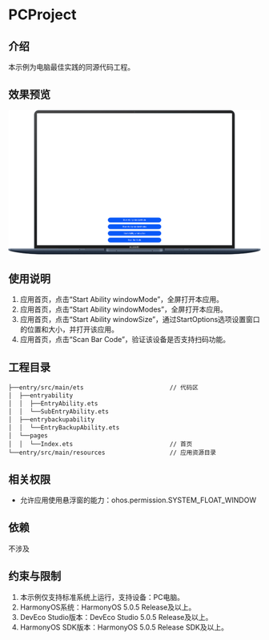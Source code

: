 # PCProject

## 介绍

本示例为电脑最佳实践的同源代码工程。

## 效果预览

![](screenshots/device/pc.png)

## 使用说明

1. 应用首页，点击“Start Ability windowMode”，全屏打开本应用。
2. 应用首页，点击“Start Ability windowModes”，全屏打开本应用。
3. 应用首页，点击“Start Ability windowSize”，通过StartOptions选项设置窗口的位置和大小，并打开该应用。
4. 应用首页，点击“Scan Bar Code”，验证该设备是否支持扫码功能。

## 工程目录

```
├──entry/src/main/ets                        // 代码区
│  ├──entryability
│  │  ├──EntryAbility.ets
│  │  └──SubEntryAbility.ets
│  ├──entrybackupability
│  │  └──EntryBackupAbility.ets
│  └──pages
│  │  └──Index.ets                           // 首页
└──entry/src/main/resources                  // 应用资源目录
```

## 相关权限

- 允许应用使用悬浮窗的能力：ohos.permission.SYSTEM_FLOAT_WINDOW

## 依赖

不涉及

## 约束与限制

1. 本示例仅支持标准系统上运行，支持设备：PC电脑。
2. HarmonyOS系统：HarmonyOS 5.0.5 Release及以上。
3. DevEco Studio版本：DevEco Studio 5.0.5 Release及以上。
4. HarmonyOS SDK版本：HarmonyOS 5.0.5 Release SDK及以上。